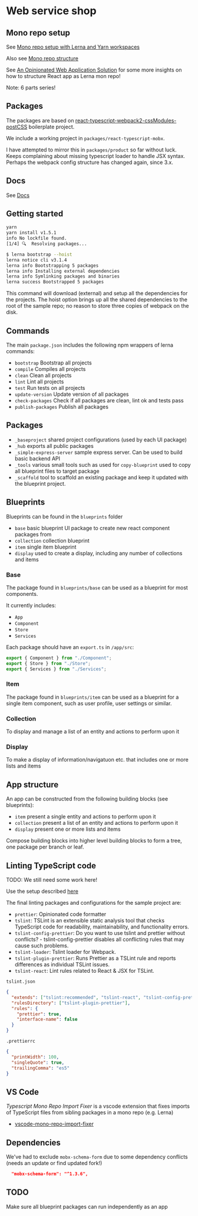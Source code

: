 # Web service shop

## Mono repo setup

See [Mono repo setup with Lerna and Yarn workspaces](https://medium.com/trabe/monorepo-setup-with-lerna-and-yarn-workspaces-5d747d7c0e91)

Also see [Mono repo structure](./docs/Monorepo.md)

See [An Opinionated Web Application Solution](https://codeburst.io/an-opinionated-web-application-solution-part-6-19eaa06f33e5) for some more insights on how to structure React app as Lerna mon repo!

Note: 6 parts series!

## Packages

The packages are based on [react-typescript-webpack2-cssModules-postCSS](git://github.com/jquintozamora/react-typescript-webpack2-cssModules-postCSS.git)
boilerplate project.

We include a working project in `packages/react-typescript-mobx`.

I have attempted to mirror this in `packages/product` so far without luck. Keeps complaining about missing typescript loader to handle JSX syntax. Perhaps the webpack config structure has changed again, since 3.x.

## Docs

See [Docs](./docs/)

## Getting started

```bash
yarn
yarn install v1.5.1
info No lockfile found.
[1/4] 🔍  Resolving packages...
```

```bash
$ lerna bootstrap --hoist
lerna notice cli v3.1.4
lerna info Bootstrapping 5 packages
lerna info Installing external dependencies
lerna info Symlinking packages and binaries
lerna success Bootstrapped 5 packages
```

This command will download (external) and setup all the dependencies for the projects. The hoist option brings up all the shared dependencies to the root of the sample repo; no reason to store three copies of webpack on the disk.

## Commands

The main `package.json` includes the following npm wrappers of lerna commands:

- `bootstrap` Bootstrap all projects
- `compile` Compiles all projects
- `clean` Clean all projects
- `lint` Lint all projects
- `test` Run tests on all projects
- `update-version` Update version of all packages
- `check-packages` Check if all packages are clean, lint ok and tests pass
- `publish-packages` Publish all packages

## Packages

- `_baseproject` shared project configurations (used by each UI package)
- `_hub` exports all public packages
- `_simple-express-server` sample express server. Can be used to build basic backend API
- `_tools` various small tools such as used for `copy-blueprint` used to copy all blueprint files to target package
- `_scaffold` tool to scaffold an existing package and keep it updated with the blueprint project.

## Blueprints

Blueprints can be found in the `blueprints` folder

- `base` basic blueprint UI package to create new react component packages from
- `collection` collection blueprint
- `item` single item blueprint
- `display` used to create a display, including any number of collections and items

### Base

The package found in `blueprints/base` can be used as a blueprint for most components.

It currently includes:

- `App`
- `Component`
- `Store`
- `Services`

Each package should have an `export.ts` in `/app/src`:

```ts
export { Component } from "./Component";
export { Store } from "./Store";
export { Services } from "./Services";
```

### Item

The package found in `blueprints/item` can be used as a blueprint for a single item component, such as user profile, user settings or similar.

### Collection

To display and manage a list of an entity and actions to perform upon it

### Display

To make a display of information/navigatuon etc. that includes one or more lists and items

## App structure

An app can be constructed from the following building blocks (see blueprints):

- `item` present a single entity and actions to perform upon it
- `collection` present a list of an entity and actions to perform upon it
- `display` present one or more lists and items

Compose building blocks into higher level building blocks to form a tree, one package per branch or leaf.

## Linting TypeScript code

TODO: We still need some work here!

Use the setup described [here](https://codeburst.io/an-opinionated-web-application-solution-part-5-40e95f6802d6)

The final linting packages and configurations for the sample project are:

- `prettier`: Opinionated code formatter
- `tslint`: TSLint is an extensible static analysis tool that checks TypeScript code for readability, maintainability, and functionality errors.
- `tslint-config-prettier`: Do you want to use tslint and prettier without conflicts? - tslint-config-prettier disables all conflicting rules that may cause such problems.
- `tslint-loader`: Tslint loader for Webpack.
- `tslint-plugin-prettier`: Runs Prettier as a TSLint rule and reports differences as individual TSLint issues.
- `tslint-react`: Lint rules related to React & JSX for TSLint.

`tslint.json`

```json
{
  "extends": ["tslint:recommended", "tslint-react", "tslint-config-prettier"],
  "rulesDirectory": ["tslint-plugin-prettier"],
  "rules": {
    "prettier": true,
    "interface-name": false
  }
}
```

`.prettierrc`

```json
{
  "printWidth": 100,
  "singleQuote": true,
  "trailingComma": "es5"
}
```

## VS Code

_Typescript Mono Repo Import Fixer_ is a vscode extension that fixes imports of TypeScript files from sibling packages in a mono repo (e.g. Lerna)

- [vscode-mono-repo-import-fixer](https://marketplace.visualstudio.com/items?itemName=q.typescript-mono-repo-import-helper)

## Dependencies

We've had to exclude `mobx-schema-form` due to some dependency conflicts (needs an update or find updated fork!)

```json
  "mobx-schema-form": "^1.3.6",
```

## TODO

Make sure all blueprint packages can run independently as an app
